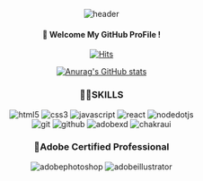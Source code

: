<div align="center">
  
  ![header](https://capsule-render.vercel.app/api?type=venom&color=gradient&height=300&section=header&text=LEE%20JONG%20IN&fontSize=90)
  
  ####  :wave: Welcome My GitHub ProFile !
 [![Hits](https://hits.seeyoufarm.com/api/count/incr/badge.svg?url=https%3A%2F%2Fgithub.com%2Fgjbae1212%2Fhit-counter&count_bg=%2388F1C7&title_bg=%232ED13C&icon=&title=hits&edge_flat=false)](https://hits.seeyoufarm.com)
  
  [![Anurag's GitHub stats](https://github-readme-stats.vercel.app/api?username=JongInHey&show_icons=true&theme=dark&hide_rank=true)](https://github.com/anuraghazra/github-readme-stats)
  
  ### 💪🏼SKILLS
  
  ![html5](https://img.shields.io/badge/html5-E34F26.svg?&style=for-the-badge&logo=html5&logoColor=white)
  ![css3](https://img.shields.io/badge/css3-1572B6.svg?&style=for-the-badge&logo=css3&logoColor=white)
  ![javascript](https://img.shields.io/badge/javascript-F7DF1E.svg?&style=for-the-badge&logo=javascript&logoColor=222)
  ![react](https://img.shields.io/badge/react-61DAFB.svg?&style=for-the-badge&logo=react&logoColor=222)
  ![nodedotjs](https://img.shields.io/badge/node.js-5FA04E.svg?&style=for-the-badge&logo=nodedotjs&logoColor=white)
  <br />
  ![git](https://img.shields.io/badge/git-F05032.svg?&style=for-the-badge&logo=git&logoColor=white)
  ![github](https://img.shields.io/badge/github-181717.svg?&style=for-the-badge&logo=github&logoColor=white)
  ![adobexd](https://img.shields.io/badge/adobe%20xd-FF61F6.svg?&style=for-the-badge&logo=adobexd&logoColor=white)
  ![chakraui](https://img.shields.io/badge/chakra%20ui-319795.svg?&style=for-the-badge&logo=chakraui&logoColor=white)
  
  ### 📃Adobe Certified Professional
  
  ![adobephotoshop](https://img.shields.io/badge/adobe%20photoshop-31A8FF.svg?&style=for-the-badge&logo=adobephotoshop&logoColor=white)
  ![adobeillustrator](https://img.shields.io/badge/adobe%20illustrator-FF9A00.svg?&style=for-the-badge&logo=adobeillustrator&logoColor=white)
</div>


  
